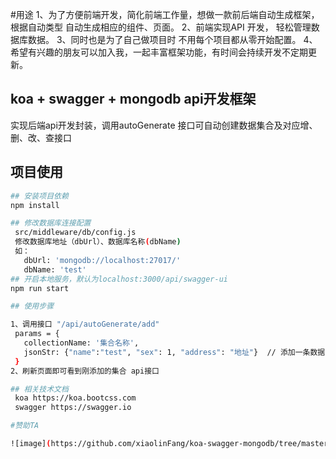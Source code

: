 #用途
  1、为了方便前端开发，简化前端工作量，想做一款前后端自动生成框架，根据自动类型 自动生成相应的组件、页面。
  2、前端实现API 开发， 轻松管理数据库数据。
  3、同时也是为了自己做项目时 不用每个项目都从零开始配置。
  4、希望有兴趣的朋友可以加入我，一起丰富框架功能，有时间会持续开发不定期更新。

## koa + swagger + mongodb api开发框架
 实现后端api开发封装，调用autoGenerate 接口可自动创建数据集合及对应增、删、改、查接口


 ## **项目使用**
 ``` bash
 ## 安装项目依赖
 npm install

 ## 修改数据库连接配置
  src/middleware/db/config.js
  修改数据库地址（dbUrl）、数据库名称(dbName)
  如：
    dbUrl: 'mongodb://localhost:27017/'
    dbName: 'test'
 ## 开启本地服务，默认为localhost:3000/api/swagger-ui
 npm run start

## 使用步骤

1、调用接口 "/api/autoGenerate/add"
  params = {
    collectionName: '集合名称',
    jsonStr: {"name":"test", "sex": 1, "address": "地址"}  // 添加一条数据的json字符串 （暂时弃用，可根据需求修改）
  }
2、刷新页面即可看到刚添加的集合 api接口

## 相关技术文档
  koa https://koa.bootcss.com
  swagger https://swagger.io

#赞助TA

![image](https://github.com/xiaolinFang/koa-swagger-mongodb/tree/master/src/public/images/sponsorship.png)
